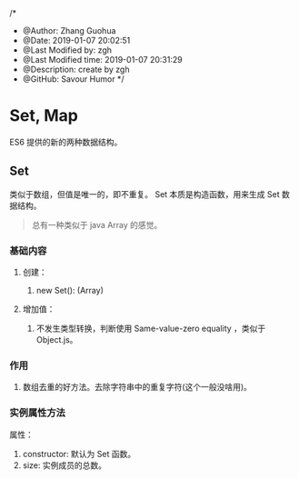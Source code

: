 /*
* @Author: Zhang Guohua
* @Date:   2019-01-07 20:02:51
* @Last Modified by:   zgh
* @Last Modified time: 2019-01-07 20:31:29
* @Description: create by zgh
* @GitHub: Savour Humor
*/
# Set, Map
ES6 提供的新的两种数据结构。

## Set
类似于数组，但值是唯一的，即不重复。 Set 本质是构造函数，用来生成 Set 数据结构。
>总有一种类似于 java Array 的感觉。

### 基础内容

1. 创建：
    1. new Set(): (Array<iterable>)

2. 增加值：
    1. 不发生类型转换，判断使用 Same-value-zero equality ，类似于 Object.js。

### 作用
1. 数组去重的好方法。去除字符串中的重复字符(这个一般没啥用)。

### 实例属性方法
属性：
1. constructor: 默认为 Set 函数。
2. size: 实例成员的总数。
